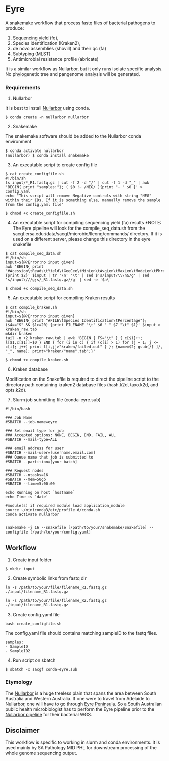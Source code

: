 # Eyre
A snakemake workflow that process fastq files of bacterial pathogens to produce:
1. Sequencing yield (fq), 
2. Species identification (Kraken2), 
3. de novo assemblies (shovill) and their qc (fa)
4. Subtyping (MLST)
5. Antimicrobial resistance profile (abricate)


It is a similar workflow as Nullarbor, but it only runs isolate specific analysis. No phylogenetic tree and pangenome analysis will be generated.

### Requirements
1. Nullarbor 

It is best to install [Nullarbor](https://github.com/tseemann/nullarbor) using conda. 

```
$ conda create -n nullarbor nullarbor
```

2. Snakemake 

The snakemake software should be added to the Nullarbor conda environment
```
$ conda activate nullarbor
(nullarbor) $ conda install snakemake
```

3. An executable script to create config file

```
$ cat create_configfile.sh
#!/bin/sh
ls input/*_R1.fastq.gz | cut -f 2 -d "/" | cut -f 1 -d "_" | awk 'BEGIN{ print "samples:"}; ( $0 !~ /NEG/ ){print "- " $0 }' > config.yaml
echo "This script will remove Negative controls with string "NEG" within their IDs. If it is something else, manually remove the sample from the config.yaml file"

$ chmod +x create_configfile.sh
```

4. An executable script for compiling sequencing yield (fa) results
*NOTE: The Eyre pipeline will look for the compile_seq_data.sh from the sacgf.ersa.edu:/data/sacgf/microbio/lleong/commands/ directory. If it is used on a different server, please change this directory in the eyre snakefile
```
$ cat compile_seq_data.sh
#!/bin/sh
input=${@?Error:no input given}
awk 'BEGIN{ print "#Acession\tReads\tYield\tGeeCee\tMinLen\tAvgLen\tMaxLen\tModeLen\tPhred\tAvgQual"}; {print $2}' $input | tr '\n' '\t' | sed $'s/input/\\\n&/g' | sed 's/input\///g;s/_R1.fastq.gz//g' | sed -e '$a\'

$ chmod +x compile_seq_data.sh
```
5. An executable script for compiling Kraken results
```
$ cat compile_kraken.sh
#!/bin/sh
input=${@?Error:no input given}
awk 'BEGIN{ print "#FILE\tSpecies Identification\tPercentage"}; ($4=="S" && $1>=20) {print FILENAME "\t" $6 " " $7 "\t" $1}' $input > kraken_raw.tab
mkdir kraken
tail -n +2 kraken_raw.tab | awk 'BEGIN { FS="\t" } { c[$1]++; l[$1,c[$1]]=$0 } END { for (i in c) { if (c[i] > 1) for (j = 1; j <= c[i]; j++) print l[i,j]>"kraken/failed.out" } }; {name=$2; gsub(/[ ]/, "_", name); print>"kraken/"name".tab";}'

$ chmod +x compile_kraken.sh
```

6. Kraken database

Modification on the Snakefile is required to direct the pipeline script to the directory path containing kraken2 database files (hash.k2d, taxo.k2d, and opts.k2d).

7. Slurm job submitting file (conda-eyre.sub)

```
#!/bin/bash

### Job Name
#SBATCH --job-name=eyre

### Set email type for job
### Accepted options: NONE, BEGIN, END, FAIL, ALL
#SBATCH --mail-type=ALL

### email address for user
#SBATCH --mail-user=[username.email.com]
### Queue name that job is submitted to
#SBATCH --partition=[your batch]

### Request nodes
#SBATCH --ntasks=16
#SBATCH --mem=50gb
#SBATCH --time=5:00:00

echo Running on host `hostname`
echo Time is `date`

#module(s) if required module load application_module
source ~/miniconda3/etc/profile.d/conda.sh
conda activate nullarbor


snakemake -j 16 --snakefile [/path/to/your/snakemake/Snakefile] --configfile [/path/to/your/config.yaml]
```

## Workflow

1. Create input folder
```
$ mkdir input
```
2. Create symbolic links from fastq dir
```
ln -s /path/to/your/file/filename_R1.fastq.gz ./input/filename_R1.fastq.gz

ln -s /path/to/your/file/filename_R2.fastq.gz ./input/filename_R1.fastq.gz
```

3. Create config.yaml file
```
bash create_configfile.sh
```

The config.yaml file should contains matching sampleID to the fastq files.

```
samples:
- SampleID
- SampleID2
```

4. Run script on sbatch

```
$ sbatch -x sacgf conda-eyre.sub
```

### Etymology

The [Nullarbor](https://en.wikipedia.org/wiki/Nullarbor_Plain) is a huge treeless plain that spans the area between South Australia and Western Australia. If one were to travel from Adelaide to Nullarbor, one will have to go through [Eyre Peninsula](https://en.wikipedia.org/wiki/Eyre_Peninsula). So a South Australian public health microbiologist has to perform the Eyre pipeline prior to the [Nullarbor pipeline](https://github.com/tseemann/nullarbor) for their bacterial WGS. 

## Disclaimer
This workflow is specific to working in slurm and conda environments. It is used mainly by SA Pathology MID PHL for downstream processing of the whole genome sequencing output.
